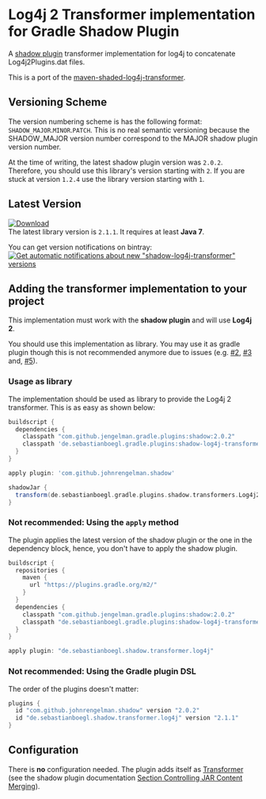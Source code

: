# Log4j 2 Transformer implementation for Gradle Shadow Plugin

A [shadow plugin](https://github.com/johnrengelman/shadow) transformer implementation for log4j to concatenate Log4j2Plugins.dat files.

This is a port of the [maven-shaded-log4j-transformer](https://github.com/edwgiz/maven-shaded-log4j-transformer).

## Versioning Scheme
The version numbering scheme is has the following format: `SHADOW_MAJOR`.`MINOR`.`PATCH`. This is no real semantic versioning because the SHADOW_MAJOR version number correspond to the MAJOR shadow plugin version number.


At the time of writing, the latest shadow plugin version was `2.0.2`. Therefore, you should use this library's version starting with `2`.
If you are stuck at version `1.2.4` use the library version starting with `1`.

## Latest Version
[![Download](https://api.bintray.com/packages/theboegl/gradle-plugins/shadow-log4j-transformer/images/download.svg) ](https://bintray.com/theboegl/gradle-plugins/shadow-log4j-transformer/_latestVersion)<br>
The latest library version is `2.1.1`. It requires at least __Java 7__.

You can get version notifications on bintray:<br>[![Get automatic notifications about new "shadow-log4j-transformer" versions](https://www.bintray.com/docs/images/bintray_badge_color.png)](https://bintray.com/theboegl/gradle-plugins/shadow-log4j-transformer?source=watch)

## Adding the transformer implementation to your project

This implementation must work with the __shadow plugin__ and will use __Log4j 2__.

You should use this implementation as library. 
You may use it as gradle plugin though this is not recommended anymore due to issues (e.g. [#2](https://github.com/TheBoegl/shadow-log4j-transformer/issues/2), [#3](https://github.com/TheBoegl/shadow-log4j-transformer/issues/3) and, [#5](https://github.com/TheBoegl/shadow-log4j-transformer/issues/5)).

### Usage as library

The implementation should be used as library to provide the Log4j 2 transformer.
This is as easy as shown below:

```gradle
buildscript {
  dependencies {
    classpath "com.github.jengelman.gradle.plugins:shadow:2.0.2"
    classpath 'de.sebastianboegl.gradle.plugins:shadow-log4j-transformer:2.1.1'
  }
}

apply plugin: 'com.github.johnrengelman.shadow'

shadowJar {
  transform(de.sebastianboegl.gradle.plugins.shadow.transformers.Log4j2PluginsFileTransformer)
}
```

### Not recommended: Using the `apply` method
The plugin applies the latest version of the shadow plugin or the one in the dependency block, hence, you don't have to apply the shadow plugin.

```gradle
buildscript {
  repositories {
    maven {
      url "https://plugins.gradle.org/m2/"
    }
  }
  dependencies {
    classpath "com.github.jengelman.gradle.plugins:shadow:2.0.2"
    classpath "de.sebastianboegl.gradle.plugins:shadow-log4j-transformer:2.1.1"
  }
}

apply plugin: "de.sebastianboegl.shadow.transformer.log4j"
```

### Not recommended: Using the Gradle plugin DSL
The order of the plugins doesn't matter:

```gradle
plugins {
  id "com.github.johnrengelman.shadow" version "2.0.2"
  id "de.sebastianboegl.shadow.transformer.log4j" version "2.1.1"
}
```

## Configuration
There is __no__ configuration needed. 
The plugin adds itself as [Transformer](http://imperceptiblethoughts.com/shadow/api/com/github/jengelman/gradle/plugins/shadow/transformers/Transformer.html) (see the shadow plugin documentation [Section Controlling JAR Content Merging](http://imperceptiblethoughts.com/shadow/#controlling_jar_content_merging)).

